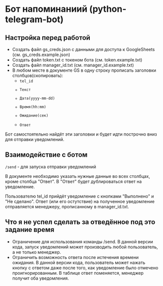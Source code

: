 # Бот напоминаниий (python-telegram-bot)

## Настройка перед работой
* Создать файл gs_creds.json с данными для доступа к GoogleSheets (см. gs_creds.example.json)
* Создать файл token.txt с токеном бота (см. token.example.txt)
* Создать файл manager_id.txt (см. manager_id.example.txt)
* В любом месте в документе GS в одну строку прописать заголовки столбцов(скопировать):
    - <code>tel_id
    - Текст
    - Дата(yyyy-mm-dd)
    - Время(hh:mm)
    - Ожидание(сек)
    - Ответ</code>
    
Бот самостоятельно найдёт эти заголовки и будет идти построчно вниз для отправки уведомлений.

## Взаимодействие с ботом
<code>/send</code> - для запуска отправки уведомлений

В документе необходимо указать нужные данные во всех столбцах, кроме столбца "Ответ". В "Ответ" будет дублироваться ответ на уведомление.

Пользователю tel_id прийдёт уведомление с кнопками "Выполнено" и "Не сделано". Ответ (или его остутствие) на полученное уведомление отправляется менеджеру, прописанному в manager_id.txt.

## Что я не успел сделать за отведённое под это задание время
* Ограничение для использования команды /send. В данной версии кода, запуск уведомлений может производить любой пользователь, а не только менеджер.
* Ограничить возможность ответа после истечения времени ожидания. В данной версии кода, пользователь может нажать кнопку с ответом даже после того, как уведомление было отмечено проигнорированным.
В таблице ответ поменяется, менеджер получит оба уведомления.

